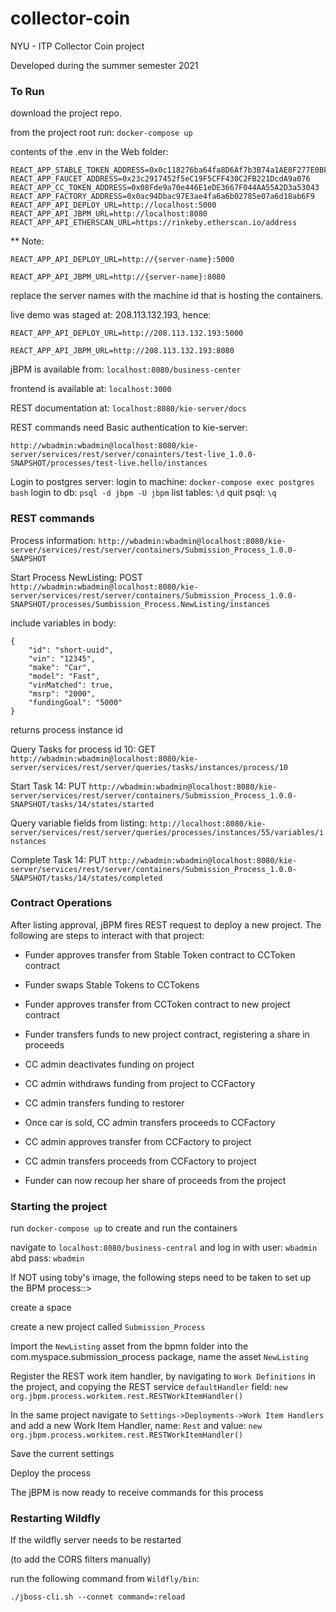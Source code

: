 # collector-coin
NYU - ITP Collector Coin project

Developed during the summer semester 2021

### To Run
download the project repo.

from the project root run: `docker-compose up`

contents of the .env in the Web folder:
```
REACT_APP_STABLE_TOKEN_ADDRESS=0x0c118276ba64fa8D6Af7b3B74a1AE8F277E0BF25
REACT_APP_FAUCET_ADDRESS=0x23c2917452f5eC19F5CFF430C2FB221DcdA9a076
REACT_APP_CC_TOKEN_ADDRESS=0x08Fde9a70e446E1eDE3667F044AA55A2D3a53043
REACT_APP_FACTORY_ADDRESS=0x0ac94Dbac97E3ae4fa6a6b02785e07a6d18ab6F9
REACT_APP_API_DEPLOY_URL=http://localhost:5000
REACT_APP_API_JBPM_URL=http://localhost:8080
REACT_APP_API_ETHERSCAN_URL=https://rinkeby.etherscan.io/address

```
** Note:

`REACT_APP_API_DEPLOY_URL=http://{server-name}:5000`

`REACT_APP_API_JBPM_URL=http://{server-name}:8080`

replace the server names with the machine id that is hosting the containers.

live demo was staged at: 208.113.132.193, hence:

`REACT_APP_API_DEPLOY_URL=http://208.113.132.193:5000`

`REACT_APP_API_JBPM_URL=http://208.113.132.193:8080`

jBPM is available from: `localhost:8080/business-center`

frontend is available at: `localhost:3000`

REST documentation at: `localhost:8080/kie-server/docs`

REST commands need Basic authentication to kie-server:

`http://wbadmin:wbadmin@localhost:8080/kie-server/services/rest/server/conainters/test-live_1.0.0-SNAPSHOT/processes/test-live.hello/instances`


Login to postgres server:
login to machine: `docker-compose exec postgres bash`
login to db: `psql -d jbpm -U jbpm`
list tables: `\d`
quit psql: `\q`

### REST commands

Process information:
`http://wbadmin:wbadmin@localhost:8080/kie-server/services/rest/server/containers/Submission_Process_1.0.0-SNAPSHOT`

Start Process NewListing: POST
`http://wbadmin:wbadmin@localhost:8080/kie-server/services/rest/server/containers/Submission_Process_1.0.0-SNAPSHOT/processes/Sumbission_Process.NewListing/instances`

include variables in body: 
```
{
    "id": "short-uuid",
    "vin": "12345",
    "make": "Car",
    "model": "Fast",
    "vinMatched": true,
    "msrp": "2000",
    "fundingGoal": "5000"
}
```

returns process instance id

Query Tasks for process id 10: GET
`http://wbadmin:wbadmin@localhost:8080/kie-server/services/rest/server/queries/tasks/instances/process/10`

Start Task 14: PUT
`http://wbadmin:wbadmin@localhost:8080/kie-server/services/rest/server/containers/Submission_Process_1.0.0-SNAPSHOT/tasks/14/states/started`

Query variable fields from listing:
`http://localhost:8080/kie-server/services/rest/server/queries/processes/instances/55/variables/instances`

Complete Task 14: PUT
`http://wbadmin:wbadmin@localhost:8080/kie-server/services/rest/server/containers/Submission_Process_1.0.0-SNAPSHOT/tasks/14/states/completed`


### Contract Operations
After listing approval, jBPM fires REST request
to deploy a new project. The following are steps 
to interact with that project:

* Funder approves transfer from Stable Token contract
to CCToken contract

* Funder swaps Stable Tokens to CCTokens
  
* Funder approves transfer from CCToken contract to
new project contract

* Funder transfers funds to new project contract, registering a share in proceeds
  
* CC admin deactivates funding on project
  
* CC admin withdraws funding from project to CCFactory

* CC admin transfers funding to restorer

* Once car is sold, CC admin transfers proceeds to CCFactory
  
* CC admin approves transfer from CCFactory to project
  
* CC admin transfers proceeds from CCFactory to project

* Funder can now recoup her share of proceeds from the project

### Starting the project

run `docker-compose up` to create and run the containers

navigate to `localhost:8080/business-central` and log in
with user: `wbadmin` abd pass: `wbadmin`

If NOT using toby's image, the following steps
need to be taken to set up the BPM process::>

create a space

create a new project called `Submission_Process`

Import the `NewListing` asset from the bpmn folder into the 
com.myspace.submission_process package, name the asset `NewListing`

Register the REST work item handler, by navigating to `Work Definitions`
in the project, and copying the REST service `defaultHandler` field:
`new org.jbpm.process.workitem.rest.RESTWorkItemHandler()`

In the same project navigate to `Settings->Deployments->Work Item Handlers`
and add a new Work Item Handler, name: `Rest` and value:
`new org.jbpm.process.workitem.rest.RESTWorkItemHandler()`

Save the current settings

Deploy the process

The jBPM is now ready to receive commands for this process

### Restarting Wildfly
If the wildfly server needs to be restarted

(to add the CORS filters manually)

run the following command from `Wildfly/bin`:

`./jboss-cli.sh --connet command=:reload`
